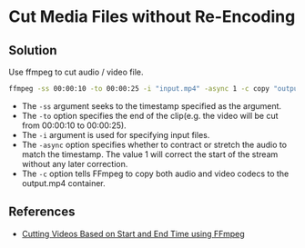 # Cut Media Files without Re-Encoding

## Solution
Use ffmpeg to cut audio / video file.

```bash
ffmpeg -ss 00:00:10 -to 00:00:25 -i "input.mp4" -async 1 -c copy "output.mp4"
```

* The `-ss` argument seeks to the timestamp specified as the argument.
* The `-to` option specifies the end of the clip(e.g. the video will be cut from 00:00:10 to 00:00:25).
* The `-i` argument is used for specifying input files.
* The `-async` option specifies whether to contract or stretch the audio to match the timestamp. The value 1 will correct the start of the stream without any later correction.
* The `-c` option tells FFmpeg to copy both audio and video codecs to the output.mp4 container.

## References
* [Cutting Videos Based on Start and End Time using FFmpeg](https://www.baeldung.com/linux/ffmpeg-cutting-videos)
